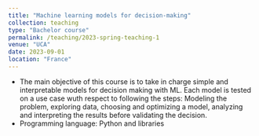 ```yaml
---
title: "Machine learning models for decision-making"
collection: teaching
type: "Bachelor course"
permalink: /teaching/2023-spring-teaching-1
venue: "UCA"
date: 2023-09-01
location: "France"
---
```


- The main objective of this course is to take in charge simple and interpretable models for decision making with ML. Each model is tested on a use case wuth respect to following the steps: Modeling the problem, exploring data, choosing and optimizing a model, analyzing and interpreting the results before validating the decision.
- Programming language: Python and libraries 
